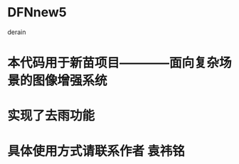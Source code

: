 # DFNnew5
derain

本代码用于新苗项目————面向复杂场景的图像增强系统   
==============
实现了去雨功能
==============
具体使用方式请联系作者 袁祎铭
==============
